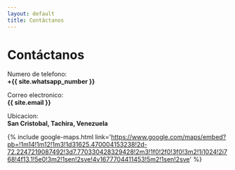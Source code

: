 ```yaml
---
layout: default
title: Contáctanos
---
```


# Contáctanos
Numero de telefono:  
**+{{ site.whatsapp_number }}**  

Correo electronico:  
**{{ site.email }}**

Ubicacion:  
**San Cristobal, Tachira, Venezuela**
   
{% include google-maps.html link='https://www.google.com/maps/embed?pb=!1m14!1m12!1m3!1d31625.470004153238!2d-72.2247219087492!3d7.770330428329428!2m3!1f0!2f0!3f0!3m2!1i1024!2i768!4f13.1!5e0!3m2!1sen!2sve!4v1677704411453!5m2!1sen!2sve' %}

